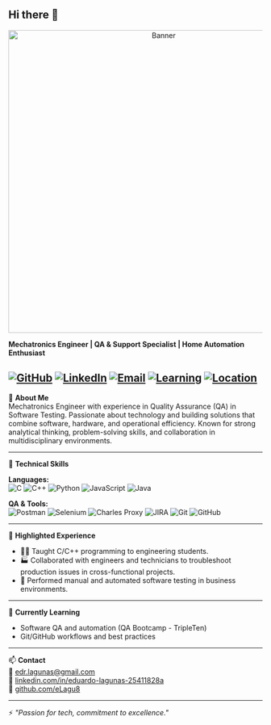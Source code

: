 ## Hi there 👋

<div align="center">
  <img src="https://github.com/eLagu8/banner.png/blob/main/Imagen%20de%20WhatsApp%202025-06-18%20a%20las%2019.07.58_18dd7d3c.jpg?raw=true" alt="Banner" width="600"/>
</div>

**Mechatronics Engineer | QA & Support Specialist | Home Automation Enthusiast**

[![GitHub](https://img.shields.io/badge/GitHub-eLagu8-100000?style=for-the-badge&logo=github&logoColor=white)](https://github.com/eLagu8)
[![LinkedIn](https://img.shields.io/badge/LinkedIn-eduardo--lagunas--25411828a-blue?style=for-the-badge&logo=linkedin&logoColor=white)](https://www.linkedin.com/in/eduardo-lagunas-25411828a)
[![Email](https://img.shields.io/badge/Email-edr.lagunas@gmail.com-informational?style=for-the-badge&logo=gmail&logoColor=white)](mailto:edr.lagunas@gmail.com)
[![Learning](https://img.shields.io/badge/Currently_Learning-QA_Software_Testing-blueviolet?style=for-the-badge)]()
[![Location](https://img.shields.io/badge/Location-Mexico-orange?style=for-the-badge)]()
---

🎯 **About Me**  
Mechatronics Engineer with experience in Quality Assurance (QA) in Software Testing. Passionate about technology and building solutions that combine software, hardware, and operational efficiency. Known for strong analytical thinking, problem-solving skills, and collaboration in multidisciplinary environments.

---

🧰 **Technical Skills**

**Languages:**  
![C](https://img.shields.io/badge/C-00599C?style=for-the-badge&logo=c&logoColor=white)
![C++](https://img.shields.io/badge/C++-00599C?style=for-the-badge&logo=c%2B%2B&logoColor=white)
![Python](https://img.shields.io/badge/Python-3776AB?style=for-the-badge&logo=python&logoColor=white)
![JavaScript](https://img.shields.io/badge/JavaScript-F7DF1E?style=for-the-badge&logo=javascript&logoColor=black)
![Java](https://img.shields.io/badge/Java-007396?style=for-the-badge&logo=java&logoColor=white)

**QA & Tools:**  
![Postman](https://img.shields.io/badge/Postman-FF6C37?style=for-the-badge&logo=postman&logoColor=white)
![Selenium](https://img.shields.io/badge/Selenium-43B02A?style=for-the-badge&logo=selenium&logoColor=white)
![Charles Proxy](https://img.shields.io/badge/Charles_Proxy-blue?style=for-the-badge)
![JIRA](https://img.shields.io/badge/JIRA-0052CC?style=for-the-badge&logo=jira&logoColor=white)
![Git](https://img.shields.io/badge/Git-F05032?style=for-the-badge&logo=git&logoColor=white)
![GitHub](https://img.shields.io/badge/GitHub-181717?style=for-the-badge&logo=github&logoColor=white)

---

💼 **Highlighted Experience**

- 👨‍🏫 Taught C/C++ programming to engineering students.
- 🏭 Collaborated with engineers and technicians to troubleshoot production issues in cross-functional projects.
- 🧪 Performed manual and automated software testing in business environments.

---

🌱 **Currently Learning**  
- Software QA and automation (QA Bootcamp - TripleTen)   
- Git/GitHub workflows and best practices

---

📫 **Contact**  
📧 edr.lagunas@gmail.com  
🔗 [linkedin.com/in/eduardo-lagunas-25411828a](https://www.linkedin.com/in/eduardo-lagunas-25411828a)  
🐙 [github.com/eLagu8](https://github.com/eLagu8)

---

⚡ *"Passion for tech, commitment to excellence."*
